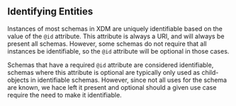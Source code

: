 ## Identifying Entities

Instances of most schemas in XDM are uniquely identifiable based on the value of the `@id` attribute.
This attribute is always a URI, and will always be present all schemas.  However, some schemas do not require that all instances be identifiable, so the `@id` attribute will be optional in those cases.

Schemas that have a required `@id` attribute are considered identifiable, schemas where this attribute is optional are typically only used as child-objects in identifiable schemas. However, since not all uses for the schema are known, we hace left it present and optional should a given use case require the need to make it identifiable.
